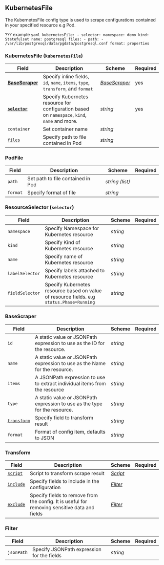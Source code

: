 ## KubernetesFile 
The KubernetesFile config type is used to scrape configurations contained in your specified resource e.g Pod.

??? example 
    ```yaml
      kubernetesFile:
        - selector:
          namespace: demo
          kind: Statefulset
          name: postgresql
        files:
          - path:
              - /var/lib/postgresql/data/pgdata/postgresql.conf
            format: properties
    ```

### KubernetesFile (`kubernetesFile`)
| Field | Description | Scheme | Required |
| ----- | ----------- | ------ | -------- |
| [**BaseScraper**](#basescraper) | Specify inline fields, `id`, `name`, `items`, `type`, `transform`, and `format` | [*BaseScraper*](#basescraper) | yes |
| [**`selector`**](#resourceselector-selector) | Specify Kubernetes resource for configuration based on `namespace`, `kind`, `name` and more. | *string* | yes |
| `container` | Set container name | *string* |
| [`files`](#PodFile) | Specify path to file contained in Pod | *string* |

### PodFile 
| Field | Description | Scheme | Required |
| ----- | ----------- | ------ | -------- |
| `path` | Set path to file contained in Pod | *string (list)* |  |
| `format` | Specify format of file | *string* |

### ResourceSelector (`selector`)
| Field | Description | Scheme | Required |
| ----- | ----------- | ------ | -------- |
| `namespace` | Specify Namespace for Kubernetes resource | *string* |  |
| `kind` | Specify Kind of Kubernetes resource | *string* |
| `name` | Specify name of Kubernetes resource | *string* |
| `labelSelector` | Specify labels attached to Kubernetes resource | *string* |
| `fieldSelector` | Specify Kubernetes resource based on value of resource fields. e.g `status.Phase=Running` | *string* |  |

### BaseScraper

| Field | Description | Scheme | Required |
| ----- | ----------- | ------ | -------- |
| `id` | A static value or JSONPath expression to use as the ID for the resource. | *string* |  |
| `name` | A static value or JSONPath expression to use as the Name for the resource. | *string* |  |
| `items` | A JSONPath expression to use to extract individual items from the resource | *string* |  |
| `type` | A static value or JSONPath expression to use as the type for the resource. | *string* |  |
| [`transform`](#transform) | Specify field to transform result | *string* |  |
| `format` | Format of config item, defaults to JSON | *string* |

### Transform

| Field | Description | Scheme | Required |
| ----- | ----------- | ------ | -------- |
| [`script`](#script) | Script to transform scrape result | [*Script*](#script) |
| [`include`](#Filter) | Specify fields to include in the configuration | [*Filter*](#filter)  |  |
| [`exclude`](#filter) | Specify fields to remove from the config. It is useful for removing sensitive data and fields | [*Filter*](#filter) |  |

### Filter 

| Field | Description | Scheme | Required |
| ----- | ----------- | ------ | -------- |
| `jsonPath` | Specify JSONPath expression for the fields | *string* |